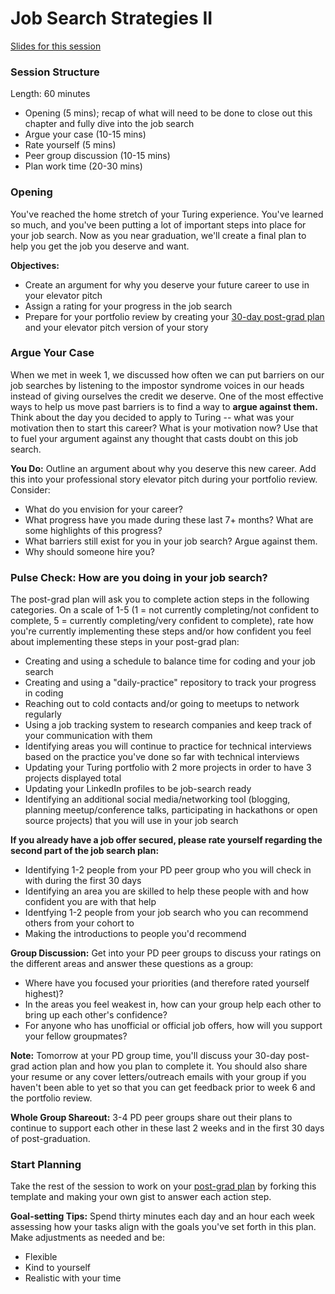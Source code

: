 # Job Search Strategies II

[Slides for this session](https://docs.google.com/presentation/d/15x2PaHDMICCjxBnKsMMlykp3xWsInDfwlyW3y9yKkwA/edit?usp=sharing)

### Session Structure

Length: 60 minutes

* Opening (5 mins); recap of what will need to be done to close out this chapter and fully dive into the job search
* Argue your case (10-15 mins) 
* Rate yourself (5 mins)
* Peer group discussion (10-15 mins) 
* Plan work time (20-30 mins)

### Opening
You've reached the home stretch of your Turing experience. You've learned so much, and you've been putting a lot of important steps into place for your job search. Now as you near graduation, we'll create a final plan to help you get the job you deserve and want.

**Objectives:**
* Create an argument for why you deserve your future career to use in your elevator pitch
* Assign a rating for your progress in the job search
* Prepare for your portfolio review by creating your [30-day post-grad plan](/module_four/post_grad_plan.md) and your elevator pitch version of your story

### Argue Your Case
When we met in week 1, we discussed how often we can put barriers on our job searches by listening to the impostor syndrome voices in our heads instead of giving ourselves the credit we deserve. One of the most effective ways to help us move past barriers is to find a way to **argue against them.** Think about the day you decided to apply to Turing -- what was your motivation then to start this career? What is your motivation now? Use that to fuel your argument against any thought that casts doubt on this job search. 

**You Do:** Outline an argument about why you deserve this new career. Add this into your professional story elevator pitch during your portfolio review. Consider:

* What do you envision for your career?
* What progress have you made during these last 7+ months? What are some highlights of this progress?
* What barriers still exist for you in your job search? Argue against them.
* Why should someone hire you?

### Pulse Check: How are you doing in your job search?
The post-grad plan will ask you to complete action steps in the following categories. On a scale of 1-5 (1 = not currently completing/not confident to complete, 5 = currently completing/very confident to complete), rate how you're currently implementing these steps and/or how confident you feel about implementing these steps in your post-grad plan:

* Creating and using a schedule to balance time for coding and your job search
* Creating and using a "daily-practice" repository to track your progress in coding 
* Reaching out to cold contacts and/or going to meetups to network regularly
* Using a job tracking system to research companies and keep track of your communication with them
* Identifying areas you will continue to practice for technical interviews based on the practice you've done so far with technical interviews
* Updating your Turing portfolio with 2 more projects in order to have 3 projects displayed total
* Updating your LinkedIn profiles to be job-search ready
* Identifying an additional social media/networking tool (blogging, planning meetup/conference talks, participating in hackathons or open source projects) that you will use in your job search

**If you already have a job offer secured, please rate yourself regarding the second part of the job search plan:**
* Identifying 1-2 people from your PD peer group who you will check in with during the first 30 days
* Identifying an area you are skilled to help these people with and how confident you are with that help
* Identfying 1-2 people from your job search who you can recommend others from your cohort to
* Making the introductions to people you'd recommend

**Group Discussion:** Get into your PD peer groups to discuss your ratings on the different areas and answer these questions as a group:

* Where have you focused your priorities (and therefore rated yourself highest)?
* In the areas you feel weakest in, how can your group help each other to bring up each other's confidence?
* For anyone who has unofficial or official job offers, how will you support your fellow groupmates?

**Note:** Tomorrow at your PD group time, you'll discuss your 30-day post-grad action plan and how you plan to complete it. You should also share your resume or any cover letters/outreach emails with your group if you haven't been able to yet so that you can get feedback prior to week 6 and the portfolio review.

**Whole Group Shareout:**
3-4 PD peer groups share out their plans to continue to support each other in these last 2 weeks and in the first 30 days of post-graduation. 

### Start Planning
Take the rest of the session to work on your [post-grad plan](/module_four/post_grad_plan.md) by forking this template and making your own gist to answer each action step. 

**Goal-setting Tips:** Spend thirty minutes each day and an hour each week assessing how your tasks align with the goals you've set forth in this plan. Make adjustments as needed and be:

* Flexible
* Kind to yourself
* Realistic with your time

